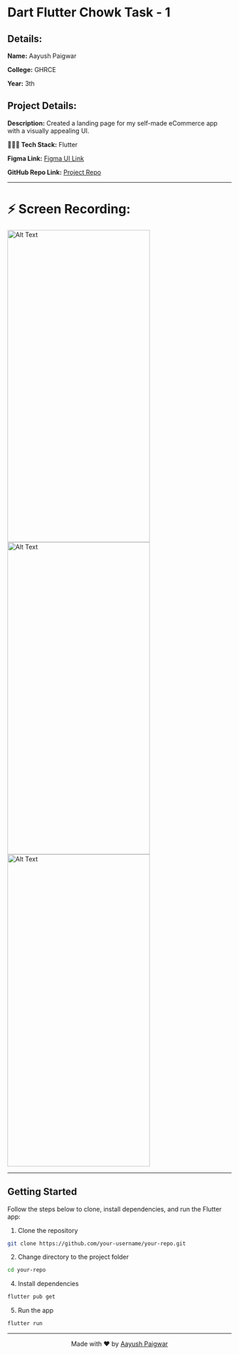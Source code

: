 # Dart Flutter Chowk Task - 1

## Details:

**Name:** Aayush Paigwar

**College:** GHRCE

**Year:** 3th

## Project Details:

**Description:** Created a landing page for my self-made eCommerce app with a visually appealing UI.

**🧑🏻‍💻 Tech Stack:** Flutter

**Figma Link:** [Figma UI Link](https://www.figma.com/file/z3rLydQFYwtdhW1oGi4hN9/Flutter-Dart-Bootcamp?type=design&node-id=10%3A2&mode=design&t=M6JynnAmhXlixRZr-1)

**GitHub Repo Link:** [Project Repo](https://github.com/AayushPaigwar/Task-1-Dart-Flutter-Chowk/)

----
# ⚡️ Screen Recording:

 <img src="https://github.com/AayushPaigwar/Task-1-Dart-Flutter-Chowk/blob/master/GIFs/botttom.gif" width="320" height="700" alt="Alt Text"> <img src="https://github.com/AayushPaigwar/Task-1-Dart-Flutter-Chowk/blob/master/GIFs/1689280454792632.gif" width="320" height="700" alt="Alt Text">  <img src="https://github.com/AayushPaigwar/Task-1-Dart-Flutter-Chowk/blob/master/GIFs/scroll.gif" width="320" height="700" alt="Alt Text">


----
## Getting Started

Follow the steps below to clone, install dependencies, and run the Flutter app:

1. Clone the repository
```bash
git clone https://github.com/your-username/your-repo.git
```

2. Change directory to the project folder

```bash
cd your-repo
```
4. Install dependencies
```bash
flutter pub get
```
5. Run the app
```bash
flutter run
```

---

<div align="center">

Made with ❤️ by [Aayush Paigwar](https://github.com/AayushPaigwar)

</div>
